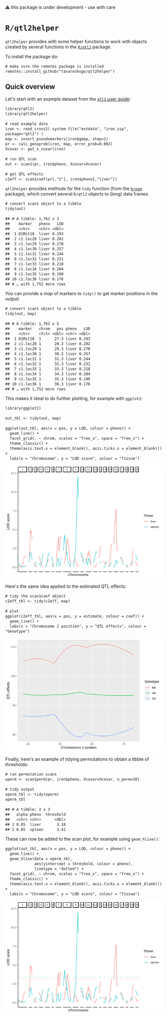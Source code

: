 :warning: this package is under development - use with care

`R/qtl2helper`
==============

`qtl2helper` provides with some helper functions to work with objects
created by several functions in the
[`R/qtl2`](https://kbroman.org/qtl2/) package.

To install the package do:

    # make sure the remotes package is installed
    remotes::install_github("tavareshugo/qtl2helper")

Quick overview
--------------

Let's start with an example dataset from the [`qtl2` user
guide](https://kbroman.org/qtl2/assets/vignettes/user_guide.html):

    library(qtl2)
    library(qtl2helper)

    # read example data
    iron <- read_cross2( system.file("extdata", "iron.zip", package="qtl2") )
    map <- insert_pseudomarkers(iron$gmap, step=1)
    pr <- calc_genoprob(iron, map, error_prob=0.002)
    Xcovar <- get_x_covar(iron)

    # run QTL scan
    out <- scan1(pr, iron$pheno, Xcovar=Xcovar)

    # get QTL effects
    c2eff <- scan1coef(pr[,"2"], iron$pheno[,"liver"])

`qtl2helper` provides methods for the `tidy` function (from the
[`broom`]() package), which convert several `R/qtl2` objects to (long)
data frames.

    # convert scan1 object to a tibble
    tidy(out)

    ## # A tibble: 1,762 x 3
    ##    marker   pheno   LOD
    ##    <chr>    <chr> <dbl>
    ##  1 D1Mit18  liver 0.293
    ##  2 c1.loc28 liver 0.282
    ##  3 c1.loc29 liver 0.270
    ##  4 c1.loc30 liver 0.257
    ##  5 c1.loc31 liver 0.244
    ##  6 c1.loc32 liver 0.231
    ##  7 c1.loc33 liver 0.218
    ##  8 c1.loc34 liver 0.204
    ##  9 c1.loc35 liver 0.190
    ## 10 c1.loc36 liver 0.176
    ## # … with 1,752 more rows

You can provide a *map* of markers to `tidy()` to get marker positions
in the output:

    # convert scan1 object to a tibble
    tidy(out, map)

    ## # A tibble: 1,762 x 5
    ##    marker   chrom   pos pheno   LOD
    ##    <chr>    <fct> <dbl> <chr> <dbl>
    ##  1 D1Mit18  1      27.3 liver 0.293
    ##  2 c1.loc28 1      28.3 liver 0.282
    ##  3 c1.loc29 1      29.3 liver 0.270
    ##  4 c1.loc30 1      30.3 liver 0.257
    ##  5 c1.loc31 1      31.3 liver 0.244
    ##  6 c1.loc32 1      32.3 liver 0.231
    ##  7 c1.loc33 1      33.3 liver 0.218
    ##  8 c1.loc34 1      34.3 liver 0.204
    ##  9 c1.loc35 1      35.3 liver 0.190
    ## 10 c1.loc36 1      36.3 liver 0.176
    ## # … with 1,752 more rows

This makes it ideal to do further plotting, for example with `ggplot2`:

    library(ggplot2)

    out_tbl <- tidy(out, map)

    ggplot(out_tbl, aes(x = pos, y = LOD, colour = pheno)) +
      geom_line() +
      facet_grid(. ~ chrom, scales = "free_x", space = "free_x") +
      theme_classic() +
      theme(axis.text.x = element_blank(), axis.ticks.x = element_blank()) +
      labs(x = "Chromosome", y = "LOD score", colour = "Tissue")

![](README_files/figure-markdown_strict/unnamed-chunk-4-1.png)

Here's the same idea applied to the estimated QTL effects:

    # tidy the scan1coef object
    c2eff_tbl <- tidy(c2eff, map)

    # plot
    ggplot(c2eff_tbl, aes(x = pos, y = estimate, colour = coef)) +
      geom_line() +
      labs(x = "Chromosome 2 position", y = "QTL effects", colour = "Genotype")

![](README_files/figure-markdown_strict/unnamed-chunk-5-1.png)

Finally, here's an example of tidying permutations to obtain a tibble of
thresholds:

    # run permutation scans
    operm <- scan1perm(pr, iron$pheno, Xcovar=Xcovar, n_perm=10)

    # tidy output
    operm_tbl <- tidy(operm)
    operm_tbl

    ## # A tibble: 2 x 3
    ##   alpha pheno  threshold
    ##   <chr> <chr>      <dbl>
    ## 1 0.05  liver       3.18
    ## 2 0.05  spleen      3.41

These can now be added to the scan plot, for example using
`geom_hline()`:

    ggplot(out_tbl, aes(x = pos, y = LOD, colour = pheno)) +
      geom_line() +
      geom_hline(data = operm_tbl, 
                 aes(yintercept = threshold, colour = pheno), 
                 linetype = "dotted") +
      facet_grid(. ~ chrom, scales = "free_x", space = "free_x") +
      theme_classic() +
      theme(axis.text.x = element_blank(), axis.ticks.x = element_blank()) +
      labs(x = "Chromosome", y = "LOD score", colour = "Tissue")

![](README_files/figure-markdown_strict/unnamed-chunk-7-1.png)
